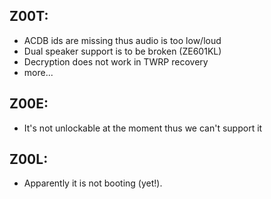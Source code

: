 Z00T:
---
* ACDB ids are missing thus audio is too low/loud
* Dual speaker support is to be broken (ZE601KL)
* Decryption does not work in TWRP recovery
* more...

Z00E:
---
* It's not unlockable at the moment thus we can't support it

Z00L:
---
* Apparently it is not booting (yet!).
